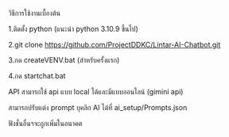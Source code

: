 วิธีการใช้งานเบื้องต้น

1.ติดตั้ง python (แนะนำ python 3.10.9 ขึ้นไป)

2.git clone https://github.com/ProjectDDKC/Lintar-AI-Chatbot.git

3.กด createVENV.bat (สำหรับครั้งแรก)

4.กด startchat.bat

API
สามารถใช้ api แบบ local ได้และมีแบบออนไลน์ (gimini api)

สามารถปรับแต่ง prompt บุคลิก AI ได้ที่ ai_setup/Prompts.json


ฟังชั่นอื่นฯจะถูกเพิ่มในอนาคต
